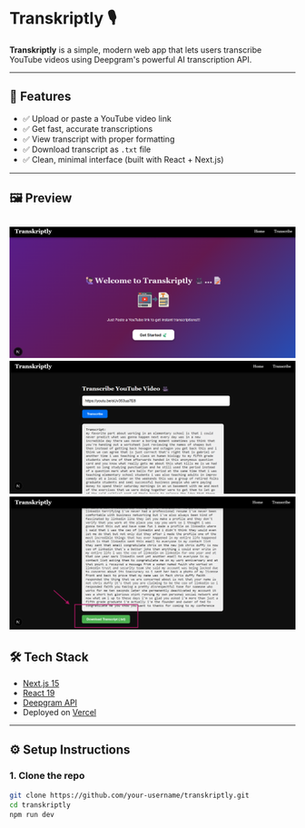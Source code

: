 # Transkriptly 🎙️

**Transkriptly** is a simple, modern web app that lets users transcribe YouTube videos using Deepgram's powerful AI transcription API.

---

## 🚀 Features

- ✅ Upload or paste a YouTube video link
- ✅ Get fast, accurate transcriptions
- ✅ View transcript with proper formatting
- ✅ Download transcript as `.txt` file
- ✅ Clean, minimal interface (built with React + Next.js)

---

## 🖼️ Preview

![HomePage](public/homepage.png)  
![Transcribe Page](public/trans.png)  
![Download Feature](public/download.png)  
---

## 🛠️ Tech Stack

- [Next.js 15](https://nextjs.org/)
- [React 19](https://reactjs.org/)
- [Deepgram API](https://developers.deepgram.com/)
- Deployed on [Vercel](https://vercel.com/)

---

## ⚙️ Setup Instructions

### 1. Clone the repo
```bash
git clone https://github.com/your-username/transkriptly.git
cd transkriptly
npm run dev 
